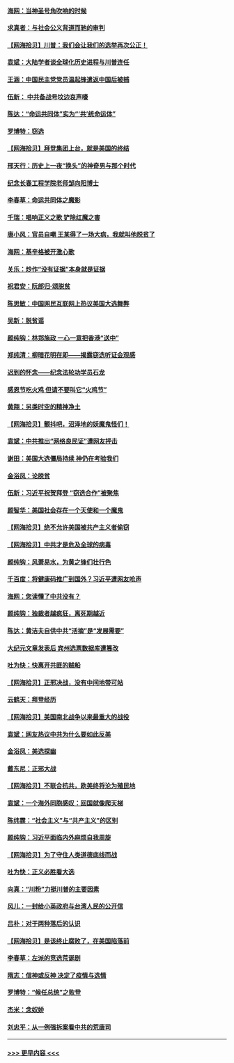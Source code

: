 #### [海网：当神圣号角吹响的时候](../pages/nsc993/n12595891.md?t=12051302) 
#### [求真者：与社会公义背道而驰的审判](../pages/nsc993/n12595868.md?t=12051302) 
#### [【网海拾贝】川普：我们会让我们的选举再次公正！](../pages/nsc993/n12594930.md?t=12051302) 
#### [袁斌：大陆学者谈全球化历史进程与川普连任](../pages/nsc993/n12594690.md?t=12051302) 
#### [王涵：中国民主党党员温起锋遣返中国后被捕](../pages/nsc993/n12594540.md?t=12051302) 
#### [伍新： 中共备战号坟边哀声嚎](../pages/nsc993/n12593086.md?t=12051302) 
#### [陈达：“命运共同体”实为“‘共’统命运体”](../pages/nsc993/n12590865.md?t=12051302) 
#### [罗博特：窃选](../pages/nsc993/n12590619.md?t=12051302) 
#### [【网海拾贝】拜登集团上台，就是美国的终结](../pages/nsc993/n12589725.md?t=12051302) 
#### [邢天行：历史上一夜“换头”的神奇男与那个时代](../pages/nsc993/n12589424.md?t=12051302) 
#### [纪念长春工程学院老师邹向阳博士](../pages/nsc993/n12585390.md?t=12051302) 
#### [李春草：命运共同体之魔影](../pages/nsc993/n12585026.md?t=12051302) 
#### [千瑞：唱响正义之歌 铲除红魔之害](../pages/nsc993/n12585002.md?t=12051302) 
#### [唐小风：官员自嘲 王某得了一场大病，我就叫他脱贫了](../pages/nsc993/n12584981.md?t=12051302) 
#### [海网：基辛格被开激心歌](../pages/nsc993/n12584946.md?t=12051302) 
#### [关乐：炒作“没有证据”本身就是证据](../pages/nsc993/n12583146.md?t=12051302) 
#### [祝君安：阮郎归‧颂脱贫](../pages/nsc993/n12583119.md?t=12051302) 
#### [陈思敏：中国网民互联网上热议美国大选舞弊](../pages/nsc993/n12582845.md?t=12051302) 
#### [吴新：脱贫谣](../pages/nsc993/n12580839.md?t=12051302) 
#### [颜纯钩：林郑施政 一心一意把香港“送中”](../pages/nsc993/n12580805.md?t=12051302) 
#### [郑纯清：柳暗花明在即——揭露窃选听证会观感](../pages/nsc993/n12580795.md?t=12051302) 
#### [迟到的怀念——纪念法轮功学员石龙](../pages/nsc993/n12580245.md?t=12051302) 
#### [感恩节吃火鸡  但请不要叫它“火鸡节”](../pages/nsc993/n12580252.md?t=12051302) 
#### [黄翔：另类时空的精神净土](../pages/nsc993/n12578638.md?t=12051302) 
#### [【网海拾贝】颤抖吧，沼泽地的妖魔鬼怪们！](../pages/nsc993/n12578552.md?t=12051302) 
#### [袁斌：中共推出“网络良民证”遭网友抨击](../pages/nsc993/n12578511.md?t=12051302) 
#### [谢田：美国大选僵局持续 神仍在考验我们](../pages/nsc993/n12577432.md?t=12051302) 
#### [金浴凤：论脱贫](../pages/nsc993/n12576386.md?t=12051302) 
#### [伍新：习近平祝贺拜登 “窃选合作”被聚焦](../pages/nsc993/n12576358.md?t=12051302) 
#### [颜智华：美国社会存在一个天使和一个魔鬼](../pages/nsc993/n12574299.md?t=12051302) 
#### [【网海拾贝】绝不允许美国被共产主义者偷窃](../pages/nsc993/n12573396.md?t=12051302) 
#### [【网海拾贝】中共才是危及全球的病毒](../pages/nsc993/n12571204.md?t=12051302) 
#### [颜纯钩：风萧易水，为黄之锋们壮行色](../pages/nsc993/n12571487.md?t=12051302) 
#### [千百度：将健康码推广到国外？习近平遭网友呛声](../pages/nsc993/n12570808.md?t=12051302) 
#### [海网：您读懂了中共没有？](../pages/nsc993/n12570487.md?t=12051302) 
#### [颜纯钩：独裁者越疯狂，离死期越近](../pages/nsc993/n12569055.md?t=12051302) 
#### [陈达：黄洁夫自供中共“活摘”是“发展需要”](../pages/nsc993/n12568541.md?t=12051302) 
#### [大纪元文章发表后 宾州选票数据库遭篡改](../pages/nsc993/n12568105.md?t=12051302) 
#### [吐为快：快离开共匪的贼船](../pages/nsc993/n12568462.md?t=12051302) 
#### [【网海拾贝】正邪决战，没有中间地带可站](../pages/nsc993/n12568439.md?t=12051302) 
#### [云鹤天：拜登经历](../pages/nsc993/n12567294.md?t=12051302) 
#### [【网海拾贝】美国南北战争以来最重大的战役](../pages/nsc993/n12567247.md?t=12051302) 
#### [袁斌：网友热议中共为什么要如此反美](../pages/nsc993/n12567162.md?t=12051302) 
#### [金浴凤：美选探幽](../pages/nsc993/n12567147.md?t=12051302) 
#### [戴东尼：正邪大战](../pages/nsc993/n12567033.md?t=12051302) 
#### [【网海拾贝】不联合抗共，欧美终将沦为殖民地](../pages/nsc993/n12565068.md?t=12051302) 
#### [袁斌：一个海外同胞感叹：回国就像爬天梯](../pages/nsc993/n12564986.md?t=12051302) 
#### [陈纬霆：“社会主义”与“共产主义”的区别](../pages/nsc993/n12562417.md?t=12051302) 
#### [颜纯钩：习近平面临内外麻烦自我周旋](../pages/nsc993/n12563356.md?t=12051302) 
#### [【网海拾贝】为了守住人类道德底线而战](../pages/nsc993/n12562542.md?t=12051302) 
#### [吐为快：正义必胜看大选](../pages/nsc993/n12561967.md?t=12051302) 
#### [向真：“川粉”力挺川普的主要因素](../pages/nsc993/n12560774.md?t=12051302) 
#### [风儿：一封给小英政府与台湾人民的公开信](../pages/nsc993/n12560581.md?t=12051302) 
#### [吕朴：对于两种落后的认识](../pages/nsc993/n12560492.md?t=12051302) 
#### [【网海拾贝】是该终止腐败了，在美国陷落前](../pages/nsc993/n12559936.md?t=12051302) 
#### [李春草：左派的竞选荒诞剧](../pages/nsc993/n12558380.md?t=12051302) 
#### [隋志：信神或反神 决定了疫情与选情](../pages/nsc993/n12558255.md?t=12051302) 
#### [罗博特：“候任总统”之败登](../pages/nsc993/n12558189.md?t=12051302) 
#### [杰米：念奴娇](../pages/nsc993/n12558174.md?t=12051302) 
#### [刘忠平：从一例强拆案看中共的荒唐司](../pages/nsc993/n12558036.md?t=12051302) 

----
#### [ >>> 更早内容 <<< ](../indexes/nsc993-earlier.md)
